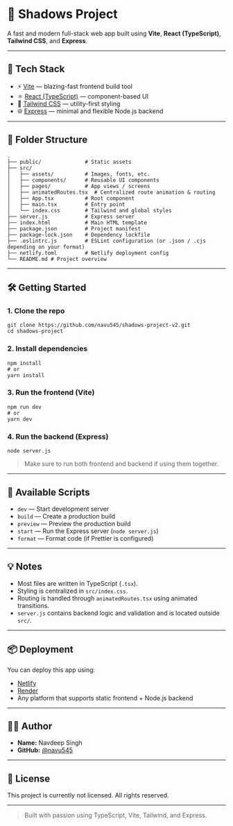 # 🎨 Shadows Project

A fast and modern full-stack web app built using **Vite**, **React (TypeScript)**, **Tailwind CSS**, and **Express**.

---

## 🚀 Tech Stack

- ⚡️ [Vite](https://vitejs.dev/) — blazing-fast frontend build tool  
- ⚛️ [React (TypeScript)](https://reactjs.org/) — component-based UI  
- 💨 [Tailwind CSS](https://tailwindcss.com/) — utility-first styling  
- 🌐 [Express](https://expressjs.com/) — minimal and flexible Node.js backend  

---

## 📁 Folder Structure

```
.
├── public/              # Static assets
├── src/
│   ├── assets/          # Images, fonts, etc.
│   ├── components/      # Reusable UI components
│   ├── pages/           # App views / screens
│   ├── animatedRoutes.tsx  # Centralized route animation & routing
│   ├── App.tsx          # Root component
│   ├── main.tsx         # Entry point
│   └── index.css        # Tailwind and global styles
├── server.js            # Express server
├── index.html           # Main HTML template 
├── package.json         # Project manifest
├── package-lock.json    # Dependency lockfile
├── .eslintrc.js         # ESLint configuration (or .json / .cjs depending on your format)
├── netlify.toml         # Netlify deployment config
└── README.md # Project overview
```

---

## 🛠️ Getting Started

### 1. Clone the repo

```
git clone https://github.com/navu545/shadows-project-v2.git
cd shadows-project
```

### 2. Install dependencies

```
npm install
# or
yarn install
```

### 3. Run the frontend (Vite)

```
npm run dev
# or
yarn dev
```

### 4. Run the backend (Express)

```
node server.js
```

> Make sure to run both frontend and backend if using them together.

---

## 🧪 Available Scripts

- `dev` — Start development server  
- `build` — Create a production build  
- `preview` — Preview the production build  
- `start` — Run the Express server (`node server.js`)  
- `format` — Format code (if Prettier is configured)  

---

## 💡 Notes

- Most files are written in TypeScript (`.tsx`).
- Styling is centralized in `src/index.css`.
- Routing is handled through `animatedRoutes.tsx` using animated transitions.
- `server.js` contains backend logic and validation and is located outside `src/`.

---

## 📦 Deployment

You can deploy this app using:

- [Netlify](https://www.netlify.com/)
- [Render](https://render.com/)
- Any platform that supports static frontend + Node.js backend

---

## 🧑‍💻 Author

- **Name:** Navdeep Singh  
- **GitHub:** [@navu545](https://github.com/navu545)

---

## 📄 License

This project is currently not licensed. All rights reserved.

---

> Built with passion using TypeScript, Vite, Tailwind, and Express.

